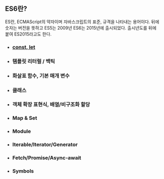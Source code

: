 ## ES6란?
ES란, ECMAScript의 약자이며 자바스크립트의 표준, 규격을 나타내는 용어이다.
뒤에 숫자는 버전을 뜻하고 ES5는 2009년 ES6는 2015년에 출시되었다.
출시년도를 뒤에 붙여 ES2015라고도 한다.

* ### [const, let](https://github.com/ababbb1/TIL/ES6/const,let.md)
* ### 템플릿 리터럴 / 백틱
* ### 화살표 함수, 기본 매개 변수
* ### 클래스
* ### 객체 확장 표현식, 배열/비구조화 할당
* ### Map & Set
* ### Module
* ### Iterable/Iterator/Generator
* ### Fetch/Promise/Async-await
* ### Symbols
